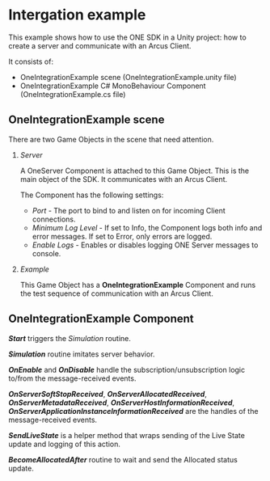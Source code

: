 # Intergation example #

This example shows how to use the ONE SDK in a Unity project: how to create a server and communicate with an Arcus Client.

It consists of:
- OneIntegrationExample scene (OneIntegrationExample.unity file)
- OneIntegrationExample C# MonoBehaviour Component (OneIntegrationExample.cs file)

## OneIntegrationExample scene ##

There are two Game Objects in the scene that need attention.

1. _Server_

    A OneServer Component is attached to this Game Object. This is the main object of the SDK. It communicates with an Arcus Client.

    The Component has the following settings:
    - _Port_ - The port to bind to and listen on for incoming Client connections.
    - _Minimum Log Level_ - If set to Info, the Component logs both info and error messages. If set to Error, only errors are logged.
    - _Enable Logs_ - Enables or disables logging ONE Server messages to console.

2. _Example_

    This Game Object has a __OneIntegrationExample__ Component and runs the test sequence of communication with an Arcus Client.

## OneIntegrationExample Component ##

___Start___ triggers the _Simulation_ routine.

___Simulation___ routine imitates server behavior.

___OnEnable___ and ___OnDisable___ handle the subscription/unsubscription logic to/from the message-received events.

___OnServerSoftStopReceived___, ___OnServerAllocatedReceived___, ___OnServerMetadataReceived___, ___OnServerHostInformationReceived___, ___OnServerApplicationInstanceInformationReceived___
are the handles of the message-received events.

___SendLiveState___ is a helper method that wraps sending of the Live State update and logging of this action.

___BecomeAllocatedAfter___ routine to wait and send the Allocated status update.
